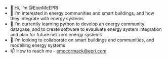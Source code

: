 - 👋 Hi, I’m @EoinMcEPRI
- 👀 I’m interested in energy communities and smart buildings, and how they integrate with energy systems
- 🌱 I’m currently learning python to develop an energy community database, and to create software to evauluate energy system integration and plan for future net zero energy systems
- 💞️ I’m looking to collaborate on smart buildings and communities, and modelling energy systems
- 📫 How to reach me - emccormack@epri.com

<!---
EoinMcEPRI/EoinMcEPRI is a ✨ special ✨ repository because its `README.md` (this file) appears on your GitHub profile.
You can click the Preview link to take a look at your changes.
--->
